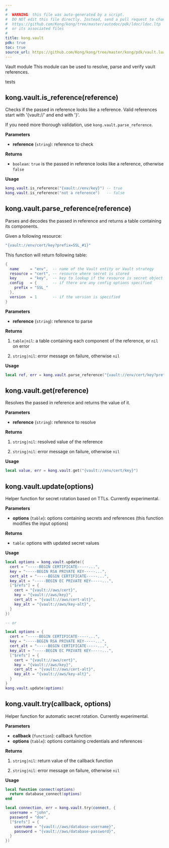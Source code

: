 ```yaml
---
#
#  WARNING: this file was auto-generated by a script.
#  DO NOT edit this file directly. Instead, send a pull request to change
#  https://github.com/Kong/kong/tree/master/autodoc/pdk/ldoc/ldoc.ltp
#  or its associated files
#
title: kong.vault
pdk: true
toc: true
source_url: https://github.com/Kong/kong/tree/master/kong/pdk/vault.lua
---
```


Vault module  This module can be used to resolve, parse and verify vault references.


tests

## kong.vault.is_reference(reference)

Checks if the passed in reference looks like a reference.
 Valid references start with '{vault://' and end with '}'.

 If you need more thorough validation,
 use `kong.vault.parse_reference`.


**Parameters**

* **reference** (`string`):  reference to check

**Returns**

* `boolean`:  `true` is the passed in reference looks like a reference, otherwise `false`


**Usage**

``` lua
kong.vault.is_reference("{vault://env/key}") -- true
kong.vault.is_reference("not a reference")   -- false
```



## kong.vault.parse_reference(reference)

Parses and decodes the passed in reference and returns a table
 containing its components.

 Given a following resource:
 ```lua
 "{vault://env/cert/key?prefix=SSL_#1}"
 ```

 This function will return following table:

 ```lua
 {
   name     = "env",  -- name of the Vault entity or Vault strategy
   resource = "cert", -- resource where secret is stored
   key      = "key",  -- key to lookup if the resource is secret object
   config   = {       -- if there are any config options specified
     prefix = "SSL_"
   },
   version  = 1       -- if the version is specified
 }
 ```


**Parameters**

* **reference** (`string`):  reference to parse

**Returns**

1.  `table|nil`:  a table containing each component of the reference, or `nil` on error

1.  `string|nil`:  error message on failure, otherwise `nil`


**Usage**

``` lua
local ref, err = kong.vault.parse_reference("{vault://env/cert/key?prefix=SSL_#1}") -- table
```



## kong.vault.get(reference)

Resolves the passed in reference and returns the value of it.

**Parameters**

* **reference** (`string`):   reference to resolve

**Returns**

1.  `string|nil`:  resolved value of the reference

1.  `string|nil`:  error message on failure, otherwise `nil`


**Usage**

``` lua
local value, err = kong.vault.get("{vault://env/cert/key}")
```



## kong.vault.update(options)

Helper function for secret rotation based on TTLs.  Currently experimental.


**Parameters**

* **options** (`table`):  options containing secrets and references (this function modifies the input options)

**Returns**

* `table`:  options with updated secret values


**Usage**

``` lua
local options = kong.vault.update({
  cert = "-----BEGIN CERTIFICATE-----...",
  key = "-----BEGIN RSA PRIVATE KEY-----...",
  cert_alt = "-----BEGIN CERTIFICATE-----...",
  key_alt = "-----BEGIN EC PRIVATE KEY-----...",
  ["$refs"] = {
    cert = "{vault://aws/cert}",
    key = "{vault://aws/key}",
    cert_alt = "{vault://aws/cert-alt}",
    key_alt = "{vault://aws/key-alt}",
  }
})

-- or

local options = {
  cert = "-----BEGIN CERTIFICATE-----...",
  key = "-----BEGIN RSA PRIVATE KEY-----...",
  cert_alt = "-----BEGIN CERTIFICATE-----...",
  key_alt = "-----BEGIN EC PRIVATE KEY-----...",
  ["$refs"] = {
    cert = "{vault://aws/cert}",
    key = "{vault://aws/key}",
    cert_alt = "{vault://aws/cert-alt}",
    key_alt = "{vault://aws/key-alt}",
  }
}
kong.vault.update(options)
```



## kong.vault.try(callback, options)

Helper function for automatic secret rotation.  Currently experimental.


**Parameters**

* **callback** (`function`):  callback function
* **options** (`table`):  options containing credentials and references

**Returns**

1.  `string|nil`:  return value of the callback function

1.  `string|nil`:  error message on failure, otherwise `nil`


**Usage**

``` lua
local function connect(options)
  return database_connect(options)
end

local connection, err = kong.vault.try(connect, {
  username = "john",
  password = "doe",
  ["$refs"] = {
    username = "{vault://aws/database-username}",
    password = "{vault://aws/database-password}",
  }
})
```


